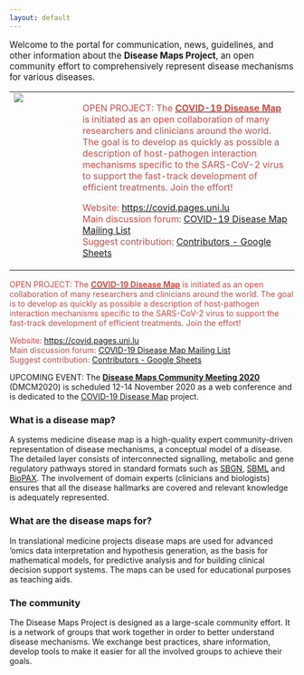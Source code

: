 ```yaml
---
layout: default
---
```


<p style="font-size:110%;">Welcome to the portal for communication, news, guidelines, and other information about the <strong>Disease Maps Project</strong>, an open community effort to comprehensively represent disease mechanisms for various diseases.</p>

<table>
<tr>
<td style="width: 105px; height: 105 px" valign="top"><img src="../images/places/covid-19-dm-logo.png"/></td>
<td valign="top">
<p style="color:#ce4c47">OPEN PROJECT: The <strong><a href="https://covid.pages.uni.lu/map_curation" target="_blank"><font color="#DD493E">COVID-19 Disease Map</font></a></strong> is initiated as an open collaboration of many researchers and clinicians around the world. The goal is to develop as quickly as possible a description of host-pathogen interaction mechanisms specific to the SARS-CoV-2 virus to support the fast-track development of efficient treatments. Join the effort!</p>
<p style="color:#ce4c47">
Website: <a href="https://covid.pages.uni.lu/map_curation" target="_blank">https://covid.pages.uni.lu</a><br />
Main discussion forum: <a href="https://groups.google.com/forum/#!forum/covid-19-map" target="_blank">COVID-19 Disease Map Mailing List</a><br />
Suggest contribution: <a href="https://docs.google.com/spreadsheets/d/1dBd7zhgw10ZvPnyCeFKnlamUEfqzYUPX9Noh4kIdpOg/edit#gid=0" target="_blank">Contributors - Google Sheets</a>
</p>
</td>
</tr>
</table> 


<p style="color:#ce4c47">OPEN PROJECT: The <strong><a href="https://covid.pages.uni.lu/map_curation" target="_blank"><font color="#DD493E">COVID-19 Disease Map</font></a></strong> is initiated as an open collaboration of many researchers and clinicians around the world. The goal is to develop as quickly as possible a description of host-pathogen interaction mechanisms specific to the SARS-CoV-2 virus to support the fast-track development of efficient treatments. Join the effort!</p>

<p style="color:#ce4c47">
Website: <a href="https://covid.pages.uni.lu/map_curation" target="_blank">https://covid.pages.uni.lu</a><br />
Main discussion forum: <a href="https://groups.google.com/forum/#!forum/covid-19-map" target="_blank">COVID-19 Disease Map Mailing List</a><br />
Suggest contribution: <a href="https://docs.google.com/spreadsheets/d/1dBd7zhgw10ZvPnyCeFKnlamUEfqzYUPX9Noh4kIdpOg/edit#gid=0" target="_blank">Contributors - Google Sheets</a>
</p>

<!--<p style="color:#DD493E">OPEN PROJECT: The <strong><a href="https://covid.pages.uni.lu/map_curation" target="_blank"><font color="#DD493E">COVID-19 Disease Map</font></a></strong> is initiated as an open collaboration of many researchers and clinicians around the world. The goal is to develop as quickly as possible a description of host-pathogen interactions mechanisms specific to the SARS-CoV-2 virus to support the fast-track development of efficient treatments. Join the effort!</p>-->
        
<p>UPCOMING EVENT: The <strong><a href="/events">Disease Maps Community Meeting 2020</a></strong> (DMCM2020) is scheduled 12-14 November 2020 as a web conference and is dedicated to the <a href="https://covid.pages.uni.lu/map_curation">COVID-19 Disease Map</a> project.</p>

<!--<p>UPCOMING EVENT: The <strong><a href="/DMCM2020">Disease Maps Community Meeting 2020</a></strong> (DMCM2020) is scheduled 12-14 November 2020 in Berlin and is organised by the team of Olaf Wolkenhauer, <a href="https://www.sbi.uni-rostock.de/team">University of Rostock</a>.</p>-->
        
### What is a disease map?

<p>A systems medicine disease map is a high-quality expert community-driven representation of disease mechanisms, a conceptual model of a disease. The detailed layer consists of interconnected signalling, metabolic and gene regulatory pathways stored in standard formats such as <a href="http://sbgn.org/" target="_blank">SBGN</a>, <a href="http://sbml.org/" target="_blank">SBML</a> and <a href="http://biopax.org/" target="_blank">BioPAX</a>. The involvement of domain experts (clinicians and biologists) ensures that all the disease hallmarks are covered and relevant knowledge is adequately represented.</p>
        
### What are the disease maps for?  

<p>In translational medicine projects disease maps are used for advanced ‘omics data interpretation and hypothesis generation, as the basis for mathematical models, for predictive analysis and for building clinical decision support systems. The maps can be used for educational purposes as teaching aids.</p>
        
### The community     

<p>The Disease Maps Project is designed as a large-scale community effort. It is a network of groups that work together in order to better understand disease mechanisms. We exchange best practices, share information, develop tools  to make it easier for all the involved groups to achieve their goals.</p>
